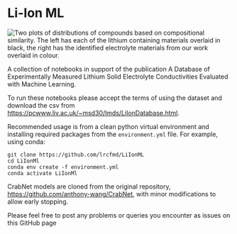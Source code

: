 # Li-Ion ML

![Two plots of distributions of compounds based on compositional similarity. The left has each of the lithium containing materials overlaid in black, the right has the identified electrolyte materials from our work overlaid in colour.](img/Figure3.png)

A collection of notebooks in support of the publication A Database of Experimentally Measured Lithium Solid Electrolyte Conductivities Evaluated with Machine Learning. 

To run these notebooks please accept the terms of using the dataset and download the csv from https://pcwww.liv.ac.uk/~msd30/lmds/LiIonDatabase.html.

Recommended usage is from a clean python virtual environment and installing required packages from the `environment.yml` file. For example, using conda:

```
git clone https://github.com/lrcfmd/LiIonML
cd LiIonMl
conda env create -f environment.yml
conda activate LiIonMl
```

CrabNet models are cloned from the original repository, https://github.com/anthony-wang/CrabNet, with minor modifications to allow early stopping. 

Please feel free to post any problems or queries you encounter as issues on this GitHub page
